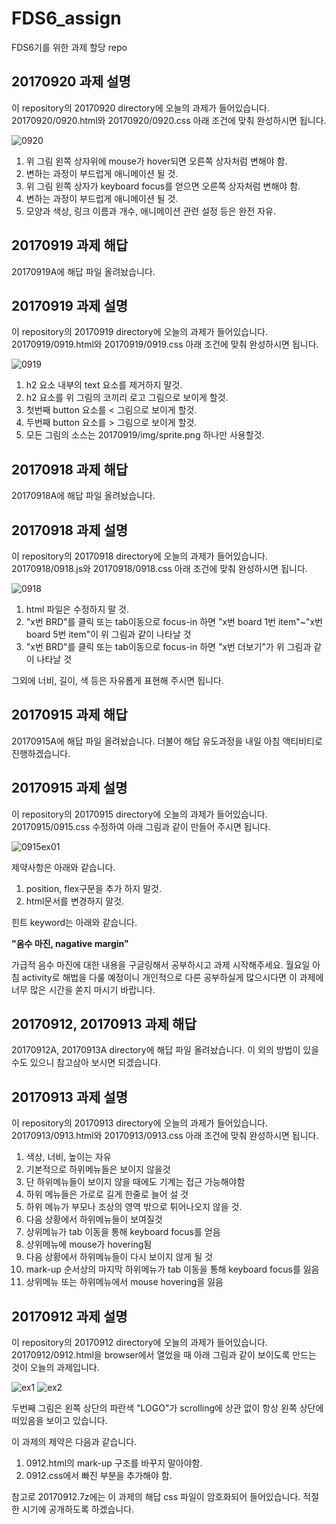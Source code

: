 # FDS6_assign
FDS6기를 위한 과제 할당 repo

## 20170920 과제 설명

이 repository의 20170920 directory에 오늘의 과제가 들어있습니다.
20170920/0920.html와 20170920/0920.css 아래 조건에 맞춰 완성하시면 됩니다.

![0920](img/20170920/result.png)

1. 위 그림 왼쪽 상자위에 mouse가 hover되면 오른쪽 상자처럼 변해야 함.
2. 변하는 과정이 부드럽게 애니메이션 될 것.
3. 위 그림 왼쪽 상자가 keyboard focus를 얻으면 오른쪽 상자처럼 변해야 함.
4. 변하는 과정이 부드럽게 애니메이션 될 것.
5. 모양과 색상, 링크 이름과 개수, 애니메이션 관련 설정 등은 완전 자유.

## 20170919 과제 해답

20170919A에 해답 파일 올려놨습니다.

## 20170919 과제 설명

이 repository의 20170919 directory에 오늘의 과제가 들어있습니다.
20170919/0919.html와 20170919/0919.css 아래 조건에 맞춰 완성하시면 됩니다.

![0919](img/20170919/result.png)

1. h2 요소 내부의 text 요소를 제거하지 말것.
2. h2 요소를 위 그림의 코끼리 로고 그림으로 보이게 할것.
3. 첫번째 button 요소를 < 그림으로 보이게 할것.
4. 두번째 button 요소를 > 그림으로 보이게 할것.
5. 모든 그림의 소스는 20170919/img/sprite.png 하나만 사용할것.

## 20170918 과제 해답

20170918A에 해답 파일 올려놨습니다.

## 20170918 과제 설명

이 repository의 20170918 directory에 오늘의 과제가 들어있습니다.
20170918/0918.js와 20170918/0918.css 아래 조건에 맞춰 완성하시면 됩니다.

![0918](img/20170918/result.png)

1. html 파일은 수정하지 말 것.
2. "x번 BRD"를 클릭 또는 tab이동으로 focus-in 하면 "x번 board 1번 item"~"x번 board 5번 item"이 위 그림과 같이 나타날 것
3. "x번 BRD"를 클릭 또는 tab이동으로 focus-in 하면 "x번 더보기"가 위 그림과 같이 나타날 것

그외에 너비, 길이, 색 등은 자유롭게 표현해 주시면 됩니다.

## 20170915 과제 해답

20170915A에 해답 파일 올려놨습니다.
더불어 해답 유도과정을 내일 아침 액티비티로 진행하겠습니다.

## 20170915 과제 설명

이 repository의 20170915 directory에 오늘의 과제가 들어있습니다.
20170915/0915.css 수정하여 아래 그림과 같이 만들어 주시면 됩니다.

![0915ex01](img/20170915/result.png)

제약사항은 아래와 같습니다.

1. position, flex구문을 추가 하지 말것.
2. html문서를 변경하지 말것.

힌트 keyword는 아래와 같습니다.

__**"음수 마진, nagative margin"**__

가급적 음수 마진에 대한 내용을 구글링해서 공부하시고 과제 시작해주세요.
월요일 아침 activity로 해법을 다룰 예정이니 개인적으로 다른 공부하실게 많으시다면 이 과제에 너무 많은 시간을 쏟지 마시기 바랍니다.

## 20170912, 20170913 과제 해답

20170912A, 20170913A directory에 해답 파일 올려놨습니다.
이 외의 방법이 있을 수도 있으니 참고삼아 보시면 되겠습니다.

## 20170913 과제 설명

이 repository의 20170913 directory에 오늘의 과제가 들어있습니다.
20170913/0913.html와 20170913/0913.css 아래 조건에 맞춰 완성하시면 됩니다.

1. 색상, 너비, 높이는 자유
2. 기본적으로 하위메뉴들은 보이지 않을것
3. 단 하위메뉴들이 보이지 않을 때에도 기계는 접근 가능해야함
4. 하위 메뉴들은 가로로 길게 한줄로 늘어 설 것
5. 하위 메뉴가 부모나 조상의 영역 밖으로 튀어나오지 않을 것.
6. 다음 상황에서 하위메뉴들이 보여질것
  1. 상위메뉴가 tab 이동을 통해 keyboard focus를 얻음
  2. 상위메뉴에 mouse가 hovering됨
7. 다음 상황에서 하위메뉴들이 다시 보이지 않게 될 것
  1. mark-up 순서상의 마지막 하위메뉴가 tab 이동을 통해 keyboard focus를 잃음
  2. 상위메뉴 또는 하위메뉴에서 mouse hovering을 잃음

## 20170912 과제 설명

이 repository의 20170912 directory에 오늘의 과제가 들어있습니다.
20170912/0912.html을 browser에서 열었을 때 아래 그림과 같이 보이도록 만드는 것이 오늘의 과제입니다.

![ex1](img/20170912/20170912_FDS6_assign_A01.PNG)
![ex2](img/20170912/20170912_FDS6_assign_A02.PNG)

두번째 그림은 왼쪽 상단의 파란색 "LOGO"가 scrolling에 상관 없이 항상 왼쪽 상단에 떠있음을 보이고 있습니다.

이 과제의 제약은 다음과 같습니다.

1. 0912.html의 mark-up 구조를 바꾸지 말아야함.
1. 0912.css에서 빠진 부분을 추가해야 함.

참고로 20170912.7z에는 이 과제의 해답 css 파일이 암호화되어 들어있습니다.
적절한 시기에 공개하도록 하겠습니다.